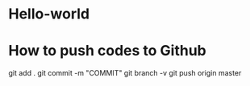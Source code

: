 # Hello-world

# How to push codes to Github
  git add .
  git commit -m "COMMIT"
  git branch -v
  git push origin master



